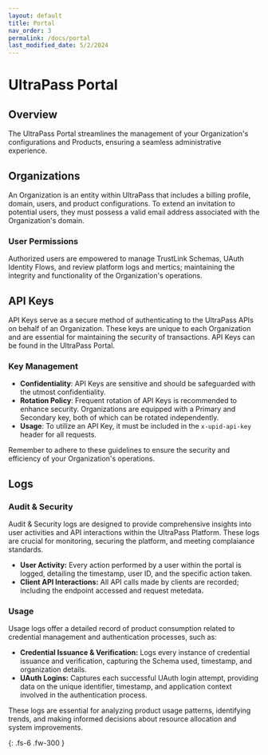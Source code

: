 ```yaml
---
layout: default
title: Portal
nav_order: 3
permalink: /docs/portal
last_modified_date: 5/2/2024
---
```


# UltraPass Portal

## Overview
The UltraPass Portal streamlines the management of your Organization's configurations and Products, ensuring a seamless administrative experience.

## Organizations
An Organization is an entity within UltraPass that includes a billing profile, domain, users, and product configurations. To extend an invitation to potential users, they must possess a valid email address associated with the Organization's domain.

### User Permissions
Authorized users are empowered to manage TrustLink Schemas, UAuth Identity Flows, and review platform logs and mertics; maintaining the integrity and functionality of the Organization's operations.

## API Keys
API Keys serve as a secure method of authenticating to the UltraPass APIs on behalf of an Organization. These keys are unique to each Organization and are essential for maintaining the security of transactions. API Keys can be found in the UltraPass Portal.

### Key Management
- **Confidentiality**: API Keys are sensitive and should be safeguarded with the utmost confidentiality.
- **Rotation Policy**: Frequent rotation of API Keys is recommended to enhance security. Organizations are equipped with a Primary and Secondary key, both of which can be rotated independently.
- **Usage**: To utilize an API Key, it must be included in the `x-upid-api-key` header for all requests.

Remember to adhere to these guidelines to ensure the security and efficiency of your Organization's operations.

## Logs

### Audit & Security

Audit & Security logs are designed to provide comprehensive insights into user activities and API interactions within the UltraPass Platform. These logs are crucial for monitoring, securing the platform, and meeting complaiance standards.

- **User Activity:** Every action performed by a user within the portal is logged, detailing the timestamp, user ID, and the specific action taken.
- **Client API Interactions:** All API calls made by clients are recorded; including the endpoint accessed and request metedata.

### Usage

Usage logs offer a detailed record of product consumption related to credential management and authentication processes, such as:

- **Credential Issuance & Verification:** Logs every instance of credential issuance and verification, capturing the Schema used, timestamp, and organization details.
- **UAuth Logins:** Captures each successful UAuth login attempt, providing data on the unique identifier, timestamp, and application context involved in the authentication process.

These logs are essential for analyzing product usage patterns, identifying trends, and making informed decisions about resource allocation and system improvements.

{: .fs-6 .fw-300 }